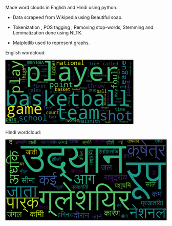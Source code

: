 Made word clouds in English and Hindi using python. 
* Data scrapeed from Wikipedia using Beautiful soap.

* Tokenization , POS tagging , Removing stop-words, Stemming and Lemmatization done using NLTK.

* Matplotlib used to represent graphs.

English wordcloud:

![eng](wordcloud_english.png)

Hindi wordcloud:

![hin](wordcloud_hindi.png)
